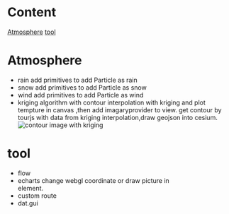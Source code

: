 # Content
[Atmosphere](#atmosphere)
[tool](#tool)
# Atmosphere
* rain
    add primitives to add Particle as rain
* snow
    add primitives to add Particle as snow
* wind
    add primitives to add Particle as wind
* kriging algorithm with contour
    interpolation with kriging and plot tempture in canvas ,then add imagaryprovider to view.
    get contour by tourjs with data from kriging interpolation,draw geojson into cesium.
![contour image with kriging](https://github.com/ycAngus2415/atmosphere/blob/master/data/contour.png)
# tool
* flow
* echarts
    change webgl coordinate or draw picture in <div> element.
* custom route
* dat.gui

